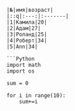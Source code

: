 
    |№|имя|возраст|
    |::q|:---:|:-------|
    |1|Камила|20|
    |2|Адам|27|
    |3|Роланд|25|
    |4|Роберт|34|
    |5|Ann|34|

    ```Python
    import math
    import os

    sum = 0

    for i in range(10):
        sum+=i
